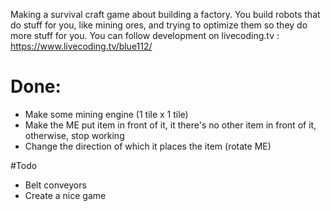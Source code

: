 Making a survival craft game about building a factory.
You build robots that do stuff for you, like mining ores, and trying to optimize them so they do more stuff for you.
You can follow development on livecoding.tv : https://www.livecoding.tv/blue112/

# Done:

- Make some mining engine (1 tile x 1 tile)
- Make the ME put item in front of it, it there's no other item in front of it, otherwise, stop working
- Change the direction of which it places the item (rotate ME)

#Todo

- Belt conveyors
- Create a nice game
